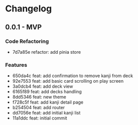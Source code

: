 # Changelog 

## 0.0.1 - MVP 
### Code Refactoring 

- 7d7a85e refactor: add pinia store

### Features 

- 650da4c feat: add confirmation to remove kanji from deck
- 92e7553 feat: add basic card scrolling on play screen
- 3a0dcb4 feat: add deck view
- 6165f89 feat: add decks handling
- 8dd5346 feat: new theme
- f728c5f feat: add kanji detail page
- b254504 feat: add router
- dd7056e feat: add initial kanji list
- 11a1ddc feat: initial commit
